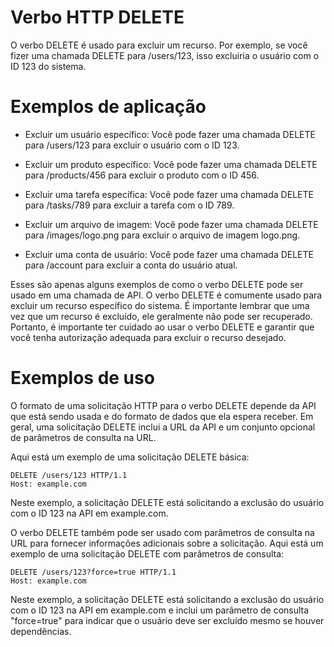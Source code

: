 # Verbo HTTP **DELETE**
O verbo DELETE é usado para excluir um recurso. Por exemplo, se você fizer uma chamada DELETE para /users/123, isso excluiria o usuário com o ID 123 do sistema.

# Exemplos de aplicação
- Excluir um usuário específico: Você pode fazer uma chamada DELETE para /users/123 para excluir o usuário com o ID 123.

- Excluir um produto específico: Você pode fazer uma chamada DELETE para /products/456 para excluir o produto com o ID 456.

- Excluir uma tarefa específica: Você pode fazer uma chamada DELETE para /tasks/789 para excluir a tarefa com o ID 789.

- Excluir um arquivo de imagem: Você pode fazer uma chamada DELETE para /images/logo.png para excluir o arquivo de imagem logo.png.

- Excluir uma conta de usuário: Você pode fazer uma chamada DELETE para /account para excluir a conta do usuário atual.

Esses são apenas alguns exemplos de como o verbo DELETE pode ser usado em uma chamada de API. O verbo DELETE é comumente usado para excluir um recurso específico do sistema. É importante lembrar que uma vez que um recurso é excluído, ele geralmente não pode ser recuperado. Portanto, é importante ter cuidado ao usar o verbo DELETE e garantir que você tenha autorização adequada para excluir o recurso desejado.

# Exemplos de uso
O formato de uma solicitação HTTP para o verbo DELETE depende da API que está sendo usada e do formato de dados que ela espera receber. Em geral, uma solicitação DELETE inclui a URL da API e um conjunto opcional de parâmetros de consulta na URL.

Aqui está um exemplo de uma solicitação DELETE básica:

```
DELETE /users/123 HTTP/1.1
Host: example.com
```
Neste exemplo, a solicitação DELETE está solicitando a exclusão do usuário com o ID 123 na API em example.com.

O verbo DELETE também pode ser usado com parâmetros de consulta na URL para fornecer informações adicionais sobre a solicitação. Aqui está um exemplo de uma solicitação DELETE com parâmetros de consulta:

```
DELETE /users/123?force=true HTTP/1.1
Host: example.com
```

Neste exemplo, a solicitação DELETE está solicitando a exclusão do usuário com o ID 123 na API em example.com e inclui um parâmetro de consulta "force=true" para indicar que o usuário deve ser excluído mesmo se houver dependências.